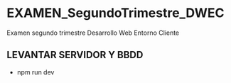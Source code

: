 # EXAMEN_SegundoTrimestre_DWEC

Examen segundo trimestre Desarrollo Web Entorno Cliente

## LEVANTAR SERVIDOR Y BBDD

-   npm run dev
